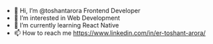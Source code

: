 - 👋 Hi, I’m @toshantarora Frontend Developer
- 👀 I’m interested in Web Development
- 🌱 I’m currently learning React Native
- 📫 How to reach me https://www.linkedin.com/in/er-toshant-arora/

